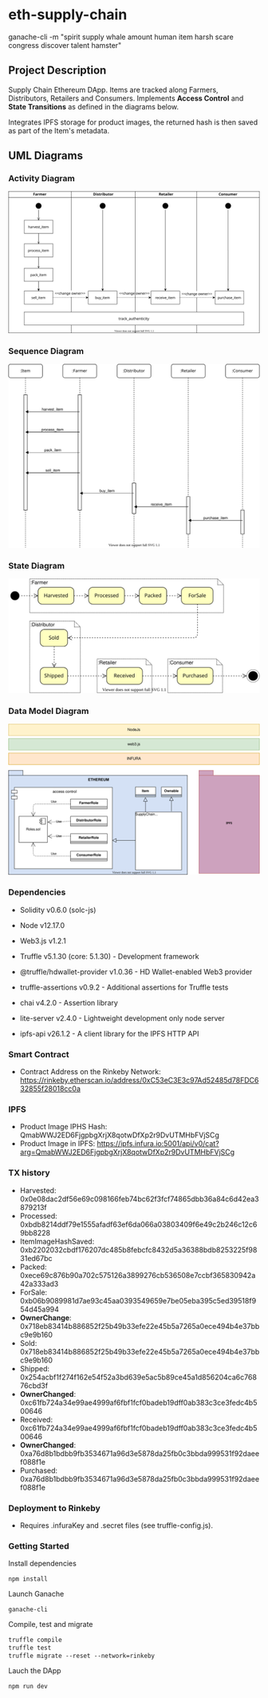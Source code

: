 # eth-supply-chain

ganache-cli -m "spirit supply whale amount human item harsh scare congress discover talent hamster"

## Project Description

Supply Chain Ethereum DApp. Items are tracked along Farmers, Distributors, Retailers and Consumers. Implements **Access Control** and **State Transitions** as defined in the diagrams below.

Integrates IPFS storage for product images, the returned hash is then saved as part of the Item's metadata.

## UML Diagrams

### Activity Diagram

<p align="center"><img src="/uml/ActivityDiagram.svg" /></p>

### Sequence Diagram

<p align="center"><img src="/uml/SequenceDiagram.svg" /></p>

### State Diagram

<p align="center"><img src="/uml/StateDiagram.svg" /></p>

### Data Model Diagram

<p align="center"><img src="/uml/DataModelDiagram.svg" /></p>

### Dependencies

- Solidity v0.6.0 (solc-js)
- Node v12.17.0
- Web3.js v1.2.1

- Truffle v5.1.30 (core: 5.1.30) - Development framework
- @truffle/hdwallet-provider v1.0.36 - HD Wallet-enabled Web3 provider
- truffle-assertions v0.9.2 - Additional assertions for Truffle tests
- chai v4.2.0 - Assertion library
- lite-server v2.4.0 - Lightweight development only node server
- ipfs-api v26.1.2 - A client library for the IPFS HTTP API

### Smart Contract

- Contract Address on the Rinkeby Network: https://rinkeby.etherscan.io/address/0xC53eC3E3c97Ad52485d78FDC632855f28018cc0a

### IPFS

- Product Image IPHS Hash: QmabWWJ2ED6FjgpbgXrjX8qotwDfXp2r9DvUTMHbFVjSCg
- Product Image in IPFS: https://ipfs.infura.io:5001/api/v0/cat?arg=QmabWWJ2ED6FjgpbgXrjX8qotwDfXp2r9DvUTMHbFVjSCg

### TX history

- Harvested: 0x0e08dac2df56e69c098166feb74bc62f3fcf74865dbb36a84c6d42ea3879213f
- Processed: 0xbdb8214ddf79e1555afadf63ef6da066a03803409f6e49c2b246c12c69bb8228
- ItemImageHashSaved: 0xb2202032cbdf176207dc485b8febcfc8432d5a36388bdb8253225f9831ed67bc
- Packed: 0xece69c876b90a702c575126a3899276cb536508e7ccbf365830942a42a333ad3
- ForSale: 0xb06b9089981d7ae93c45aa0393549659e7be05eba395c5ed39518f954d45a994
- **OwnerChange**: 0x718eb83414b886852f25b49b33efe22e45b5a7265a0ece494b4e37bbc9e9b160
- Sold: 0x718eb83414b886852f25b49b33efe22e45b5a7265a0ece494b4e37bbc9e9b160
- Shipped: 0x254acbf1f274f162e54f52a3bd639e5ac5b89ce45a1d856204ca6c76876cbd3f
- **OwnerChanged**: 0xc61fb724a34e99ae4999af6fbf1fcf0badeb19dff0ab383c3ce3fedc4b500646
- Received: 0xc61fb724a34e99ae4999af6fbf1fcf0badeb19dff0ab383c3ce3fedc4b500646
- **OwnerChanged**: 0xa76d8b1bdbb9fb3534671a96d3e5878da25fb0c3bbda999531f92daeef088f1e
- Purchased: 0xa76d8b1bdbb9fb3534671a96d3e5878da25fb0c3bbda999531f92daeef088f1e

### Deployment to Rinkeby

- Requires .infuraKey and .secret files (see truffle-config.js).

### Getting Started

Install dependencies

```
npm install
```

Launch Ganache

```
ganache-cli
```

Compile, test and migrate

```
truffle compile
truffle test
truffle migrate --reset --network=rinkeby
```

Lauch the DApp

```
npm run dev
```
